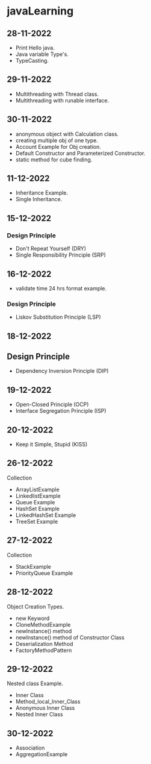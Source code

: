 # javaLearning

## 28-11-2022

- Print Hello java.
- Java variable Type's.
- TypeCasting.

## 29-11-2022

- Multithreading with Thread class.
- Multithreading with runable interface.

## 30-11-2022

- anonymous object  with Calculation class.
- creating multiple obj of one type.
- Account Example for Obj creation.
- Default Constructor and Parameterized Constructor.
- static method for cube finding.

## 11-12-2022
- Inheritance Example.
- Single Inheritance.

## 15-12-2022
### Design Principle
- Don't Repeat Yourself (DRY)
- Single Responsibility Principle (SRP)

## 16-12-2022
- validate time 24 hrs format example.
### Design Principle
- Liskov Substitution Principle (LSP)

## 18-12-2022
## Design Principle
- Dependency Inversion Principle (DIP)

## 19-12-2022
- Open-Closed Principle (OCP)
- Interface Segregation Principle (ISP)

## 20-12-2022
- Keep it Simple, Stupid (KISS)

## 26-12-2022
Collection
- ArrayListExample
- LinkedlistExample
- Queue Example
- HashSet Example
- LinkedHashSet Example
- TreeSet Example

## 27-12-2022
Collection
- StackExample
- PriorityQueue Example

## 28-12-2022
Object Creation Types.
- new Keyword
- CloneMethodExample
- newInstance() method
- newInstance() method of Constructor Class
- Deserialization Method
- FactoryMethodPattern

## 29-12-2022
Nested class Example.
- Inner Class
- Method_local_Inner_Class
- Anonymous Inner Class
- Nested Inner Class

## 30-12-2022
- Association
- AggregationExample

